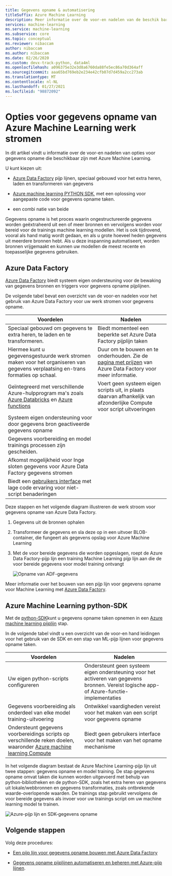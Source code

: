 ```yaml
---
title: Gegevens opname & automatisering
titleSuffix: Azure Machine Learning
description: Meer informatie over de voor-en nadelen van de beschik bare gegevens opname opties voor het trainen van uw machine learning-modellen.
services: machine-learning
ms.service: machine-learning
ms.subservice: core
ms.topic: conceptual
ms.reviewer: nibaccam
author: nibaccam
ms.author: nibaccam
ms.date: 02/26/2020
ms.custom: devx-track-python, data4ml
ms.openlocfilehash: a096375e32e3d8a6760da88fe5ec86a70d364aff
ms.sourcegitcommit: aaa65bd769eb2e234e42cfb07d7d459a2cc273ab
ms.translationtype: MT
ms.contentlocale: nl-NL
ms.lasthandoff: 01/27/2021
ms.locfileid: "98872092"
---
```

# <a name="data-ingestion-options-for-azure-machine-learning-workflows"></a>Opties voor gegevens opname van Azure Machine Learning werk stromen

In dit artikel vindt u informatie over de voor-en nadelen van opties voor gegevens opname die beschikbaar zijn met Azure Machine Learning. 

U kunt kiezen uit:
+ [Azure Data Factory](#azure-data-factory) pijp lijnen, speciaal gebouwd voor het extra heren, laden en transformeren van gegevens

+ [Azure machine learning PYTHON SDK](#azure-machine-learning-python-sdk), met een oplossing voor aangepaste code voor gegevens opname taken.

+ een combi natie van beide

Gegevens opname is het proces waarin ongestructureerde gegevens worden geëxtraheerd uit een of meer bronnen en vervolgens worden voor bereid voor de trainings machine learning modellen. Het is ook tijdrovend, vooral als hand matig wordt gedaan, en als u grote hoeveel heden gegevens uit meerdere bronnen hebt. Als u deze inspanning automatiseert, worden bronnen vrijgemaakt en kunnen uw modellen de meest recente en toepasselijke gegevens gebruiken.

## <a name="azure-data-factory"></a>Azure Data Factory

[Azure Data Factory](../data-factory/introduction.md) biedt systeem eigen ondersteuning voor de bewaking van gegevens bronnen en triggers voor gegevens opname pijplijnen.  

De volgende tabel bevat een overzicht van de voor-en nadelen voor het gebruik van Azure Data Factory voor uw werk stromen voor gegevens opname.

|Voordelen|Nadelen
---|---
Speciaal gebouwd om gegevens te extra heren, te laden en te transformeren.|Biedt momenteel een beperkte set Azure Data Factory pijplijn taken 
Hiermee kunt u gegevensgestuurde werk stromen maken voor het organiseren van gegevens verplaatsing en-trans formaties op schaal.|Duur om te bouwen en te onderhouden. Zie de [pagina met prijzen](https://azure.microsoft.com/pricing/details/data-factory/data-pipeline/) van Azure Data Factory voor meer informatie.
Geïntegreerd met verschillende Azure-hulpprogram ma's zoals [Azure Databricks](../data-factory/transform-data-using-databricks-notebook.md) en [Azure functions](../data-factory/control-flow-azure-function-activity.md) | Voert geen systeem eigen scripts uit, in plaats daarvan afhankelijk van afzonderlijke Compute voor script uitvoeringen 
Systeem eigen ondersteuning voor door gegevens bron geactiveerde gegevens opname| 
Gegevens voorbereiding en model trainings processen zijn gescheiden.|
Afkomst mogelijkheid voor Inge sloten gegevens voor Azure Data Factory gegevens stromen|
Biedt een [gebruikers interface](../data-factory/quickstart-create-data-factory-portal.md) met lage code ervaring voor niet-script benaderingen |

Deze stappen en het volgende diagram illustreren de werk stroom voor gegevens opname van Azure Data Factory.

1. Gegevens uit de bronnen ophalen
1. Transformeer de gegevens en sla deze op in een uitvoer BLOB-container, die fungeert als gegevens opslag voor Azure Machine Learning
1. Met de voor bereide gegevens die worden opgeslagen, roept de Azure Data Factory-pijp lijn een training Machine Learning pijp lijn aan die de voor bereide gegevens voor model training ontvangt


    ![Opname van ADF-gegevens](media/concept-data-ingestion/data-ingest-option-one.svg)
    
Meer informatie over het bouwen van een pijp lijn voor gegevens opname voor Machine Learning met [Azure Data Factory](how-to-data-ingest-adf.md).

## <a name="azure-machine-learning-python-sdk"></a>Azure Machine Learning python-SDK 

Met de [python-SDK](/python/api/overview/azure/ml)kunt u gegevens opname taken opnemen in een [Azure machine learning pijplijn](./how-to-create-machine-learning-pipelines.md) stap.

In de volgende tabel vindt u een overzicht van de voor-en hand leidingen voor het gebruik van de SDK en een stap van ML-pijp lijnen voor gegevens opname taken.

Voordelen| Nadelen
---|---
Uw eigen python-scripts configureren | Ondersteunt geen systeem eigen ondersteuning voor het activeren van gegevens bronnen. Vereist logische app-of Azure-functie-implementaties
Gegevens voorbereiding als onderdeel van elke model training-uitvoering|Ontwikkel vaardigheden vereist voor het maken van een script voor gegevens opname
Ondersteunt gegevens voorbereidings scripts op verschillende reken doelen, waaronder [Azure machine learning Compute](concept-compute-target.md#azure-machine-learning-compute-managed) |Biedt geen gebruikers interface voor het maken van het opname mechanisme

In het volgende diagram bestaat de Azure Machine Learning-pijp lijn uit twee stappen: gegevens opname en model training. De stap gegevens opname omvat taken die kunnen worden uitgevoerd met behulp van python-bibliotheken en de python-SDK, zoals het extra heren van gegevens uit lokale/webbronnen en gegevens transformaties, zoals ontbrekende waarde-overlopende waarden. De trainings stap gebruikt vervolgens de voor bereide gegevens als invoer voor uw trainings script om uw machine learning model te trainen. 

![Azure-pijp lijn en SDK-gegevens opname](media/concept-data-ingestion/data-ingest-option-two.png)

## <a name="next-steps"></a>Volgende stappen

Volg deze procedures:
* [Een pijp lijn voor gegevens opname bouwen met Azure Data Factory](how-to-data-ingest-adf.md)

* [Gegevens opname pijplijnen automatiseren en beheren met Azure-pijp lijnen](how-to-cicd-data-ingestion.md).